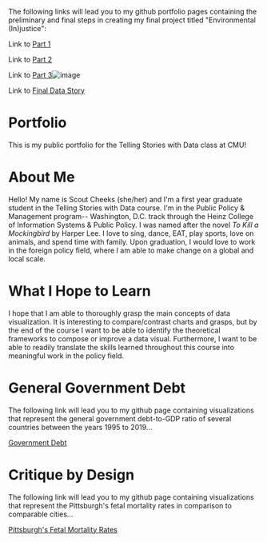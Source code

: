 The following links will lead you to my github portfolio pages containing the preliminary and final steps in creating my final project titled "Environmental (In)justice":

Link to [Part 1](final_project_ScoutCheeks.md)

Link to [Part 2](Final_Project_Part2.md)

Link to [Part 3](final_project_part3.md)![image](https://user-images.githubusercontent.com/78758958/111578630-e4469680-878a-11eb-9fce-f00fad5834ab.png)

Link to [Final Data Story](https://carnegiemellon.shorthandstories.com/environmental--in-justice/index.html)

# Portfolio
This is my public portfolio for the Telling Stories with Data class at CMU!

# About Me
Hello! My name is Scout Cheeks (she/her) and I'm a first year graduate student in the Telling Stories with Data course. I'm in the Public Policy & Management program-- Washington, D.C. track through the Heinz College of Information Systems & Public Policy. I was named after the novel *To Kill a Mockingbird* by Harper Lee. I love to sing, dance, EAT, play sports, love on animals, and spend time with family. Upon graduation, I would love to work in the foreign policy field, where I am able to make change on a global and local scale.

# What I Hope to Learn
I hope that I am able to thoroughly grasp the main concepts of data visualization. It is interesting to compare/contrast charts and grasps, but by the end of the course I want to be able to identify the theoretical frameworks to compose or improve a data visual. Furthermore, I want to be able to readily translate the skills learned throughout this course into meaningful work in the policy field. 

# General Government Debt

The following link will lead you to my github page containing visualizations that represent the general government debt-to-GDP ratio of several countries between the years 1995 to 2019...

[Government Debt](https://scheeks-cmu.github.io/Dataviz2.md/)


# Critique by Design

The following link will lead you to my github page containing visualizations that represent the Pittsburgh's fetal mortality rates in comparison to comparable cities...

[Pittsburgh's Fetal Mortality Rates](https://scheeks-cmu.github.io/Dataviz3.md/)







